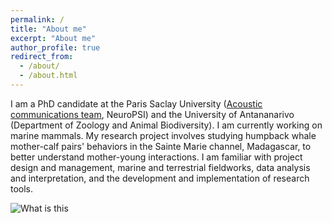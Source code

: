 ```yaml
---
permalink: /
title: "About me"
excerpt: "About me"
author_profile: true
redirect_from: 
  - /about/
  - /about.html
---
```


I am a PhD candidate at the Paris Saclay University ([Acoustic communications team](https://www.cb.universite-paris-saclay.fr/), NeuroPSI) and the University of Antananarivo (Department of Zoology and Animal Biodiversity). I am currently working on marine mammals. My research project involves studying humpback whale mother-calf pairs' behaviors in the Sainte Marie channel, Madagascar, to better understand mother-young interactions. I am familiar with project design and management, marine and terrestrial fieldworks, data analysis and interpretation, and the development and implementation of research tools.

![What is this](maevatiana.github.io/images/profile.png)
